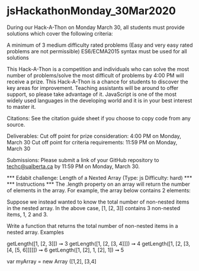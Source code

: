 # jsHackathonMonday_30Mar2020

During our Hack-A-Thon on Monday March 30, all students must provide solutions which cover the following criteria:

A minimum of 3 medium difficulty rated problems (Easy and very easy rated problems are not permissible)
ES6/ECMA2015 syntax must be used for all solutions

<!-- - At least one of your solutions must use a template literal
     - At least one of your solutions must include a for OR while loop
     - At least one of your solutions must include a class
     - At least one of your solutions must include an array
     - At least one of your solutions must include an arrow function
     - At least one of your solutions must use a spread operator OR rest parameter -->

This Hack-A-Thon is a competition and individuals who can solve the most number of problems/solve the most difficult of problems by 4:00 PM will receive a prize. This Hack-A-Thon is a chance for students to discover the key areas for improvement. Teaching assistants will be around to offer support, so please take advantage of it. JavaScript is one of the most widely used languages in the developing world and it is in your best interest to master it. 

Citations: See the citation guide sheet if you choose to copy code from any source.

Deliverables: 
Cut off point for prize consideration: 4:00 PM on Monday, March 30
Cut off point for criteria requirements: 11:59 PM on Monday, March 30

Submissions: Please submit a link of your GitHub repository to techc@ualberta.ca by 11:59 PM on Monday, March 30. 

*** Edabit challenge: Length of a Nexted Array (Type: js Difficulty: hard) ***
*** Instructions ***
The .length property on an array will return the number of elements in the array. For example, the array below contains 2 elements:

<!-- [1, [2, 3]] -->
<!-- 2 elements, number 1 and array [2, 3] -->

Suppose we instead wanted to know the total number of non-nested items in the nested array. In the above case, [1, [2, 3]] contains 3 non-nested items, 1, 2 and 3.

Write a function that returns the total number of non-nested items in a nested array.
Examples

getLength([1, [2, 3]]) ➞ 3
getLength([1, [2, [3, 4]]]) ➞ 4
getLength([1, [2, [3, [4, [5, 6]]]]]) ➞ 6
getLength([1, [2], 1, [2], 1]) ➞ 5


var myArray = new Array ([1,2], [3,4] 

